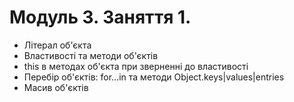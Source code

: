 # Модуль 3. Заняття 1.

- Літерал об'єкта
- Властивості та методи об'єктів
- this в методах об'єкта при зверненні до властивості
- Перебір об'єктів: for...in та методи Object.keys|values|entries
- Масив об'єктів

